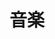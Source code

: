 ---
title: "音楽"
description: "音楽たのしーぞー－－－"
slug: "music"
image: "music.png"
style:
    background: "#2a9d8f"
    color: "#fff"
---